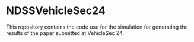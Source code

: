 # NDSSVehicleSec24

This repository contains the code use for the simulation for generating the results of the paper submitted at VehicleSec 24.

